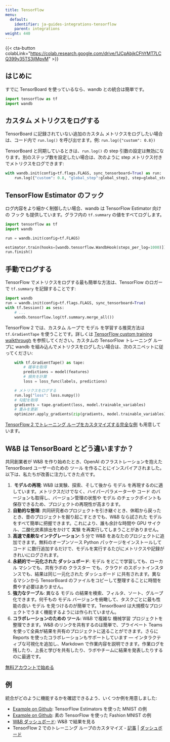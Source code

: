 ```yaml
---
title: TensorFlow
menu:
  default:
    identifier: ja-guides-integrations-tensorflow
    parent: integrations
weight: 440
---
```


{{< cta-button colabLink="https://colab.research.google.com/drive/1JCpAbjkCFhYMT7LCQ399y35TS3jlMpvM" >}}

## はじめに

すでに TensorBoard を使っているなら、wandb との統合は簡単です。

```python
import tensorflow as tf
import wandb
```

## カスタム メトリクスをログする

TensorBoard に記録されていない追加のカスタム メトリクスをログしたい場合は、コード内で `run.log()` を呼び出せます。例: `run.log({"custom": 0.8})`

TensorBoard と同期しているときは、`run.log()` の step 引数の設定は無効になります。別のステップ数を設定したい場合は、次のように step メトリクス付きでメトリクスをログできます:

``` python
with wandb.init(config=tf.flags.FLAGS, sync_tensorboard=True) as run:
    run.log({"custom": 0.8, "global_step":global_step}, step=global_step)
```

## TensorFlow Estimator のフック

ログ内容をより細かく制御したい場合、wandb は TensorFlow Estimator 向けの フック も提供しています。グラフ内の `tf.summary` の値をすべてログします。

```python
import tensorflow as tf
import wandb

run = wandb.init(config=tf.FLAGS)

estimator.train(hooks=[wandb.tensorflow.WandbHook(steps_per_log=1000)])
run.finish()
```

## 手動でログする

TensorFlow でメトリクスをログする最も簡単な方法は、TensorFlow のロガーで `tf.summary` を記録することです:

```python
import wandb
run = wandb.init(config=tf.flags.FLAGS, sync_tensorboard=True)
with tf.Session() as sess:
    # ...
    wandb.tensorflow.log(tf.summary.merge_all())
```

TensorFlow 2 では、カスタム ループで モデル を学習する推奨方法は `tf.GradientTape` を使うことです。詳しくは [TensorFlow custom training walkthrough](https://www.tensorflow.org/tutorials/customization/custom_training_walkthrough) を参照してください。カスタムの TensorFlow トレーニング ループに wandb を組み込んでメトリクスをログしたい場合は、次のスニペットに従ってください:

```python
    with tf.GradientTape() as tape:
        # 確率を取得
        predictions = model(features)
        # 損失を計算
        loss = loss_func(labels, predictions)

    # メトリクスをログする
    run.log("loss": loss.numpy())
    # 勾配を取得
    gradients = tape.gradient(loss, model.trainable_variables)
    # 重みを更新
    optimizer.apply_gradients(zip(gradients, model.trainable_variables))
```

[TensorFlow 2 でトレーニング ループをカスタマイズする完全な例](https://www.wandb.com/articles/wandb-customizing-training-loops-in-tensorflow-2) も用意しています。

## W&B は TensorBoard とどう違いますか？

共同創業者が W&B を作り始めたとき、OpenAI のフラストレーションを抱えた TensorBoard ユーザーのための ツール を作ることにインスパイアされました。以下は、私たちが改善に注力してきた点です。

1.  **モデルの再現**: W&B は実験、探索、そして後から モデル を再現するのに適しています。メトリクスだけでなく、ハイパーパラメーターや コード のバージョンも取得し、バージョン管理の状態や モデル のチェックポイントも保存できるため、プロジェクトの再現性が高まります。
2. **自動的な整理**: 共同研究者のプロジェクトを引き継ぐとき、休暇から戻ったとき、昔のプロジェクトを掘り起こすときでも、W&B なら試された モデル をすべて簡単に把握できます。これにより、誰も余計な時間や GPU サイクル、二酸化炭素排出をかけて 実験 を再実行してしまうことがありません。
3. **高速で柔軟なインテグレーション**: 5 分で W&B をあなたのプロジェクトに追加できます。無料のオープンソース Python パッケージをインストールして コード に数行追加するだけで、モデルを実行するたびにメトリクスや記録がきれいにログされます。
4. **永続的で一元化された ダッシュボード**: モデル をどこで学習しても、ローカル マシンでも、共有ラボの クラスター でも、クラウド のスポットインスタンスでも、結果は同じ一元化された ダッシュボード に共有されます。異なるマシンから TensorBoard のファイルをコピーして整理することに時間を費やす必要はありません。
5. **強力なテーブル**: 異なる モデル の結果を検索、フィルタ、ソート、グループ化できます。何千もの モデル バージョンを俯瞰して、タスクごとに最も性能の良い モデル を見つけるのが簡単です。TensorBoard は大規模なプロジェクトでうまく機能するようには作られていません。
6. **コラボレーションのための ツール**: W&B で複雑な 機械学習 プロジェクトを整理できます。W&B のリンクを共有するのは簡単で、プライベート Teams を使って全員が結果を共有のプロジェクトに送ることができます。さらに Reports を使ったコラボレーションもサポートしています — インタラクティブな可視化を追加し、Markdown で作業内容を説明できます。作業ログを残したり、上長と学びを共有したり、ラボやチームに結果を発表したりするのに最適です。

[無料アカウントで始める](https://wandb.ai)

## 例

統合がどのように機能するかを確認できるよう、いくつか例を用意しました:

* [Example on Github](https://github.com/wandb/examples/blob/master/examples/tensorflow/tf-estimator-mnist/mnist.py): TensorFlow Estimators を使った MNIST の例
* [Example on Github](https://github.com/wandb/examples/blob/master/examples/tensorflow/tf-cnn-fashion/train.py): 素の TensorFlow を使った Fashion MNIST の例
* [W&B ダッシュボード](https://app.wandb.ai/l2k2/examples-tf-estimator-mnist/runs/p0ifowcb): W&B で結果を見る
* TensorFlow 2 でのトレーニング ループのカスタマイズ - [記事](https://www.wandb.com/articles/wandb-customizing-training-loops-in-tensorflow-2) | [ダッシュボード](https://app.wandb.ai/sayakpaul/custom_training_loops_tf)